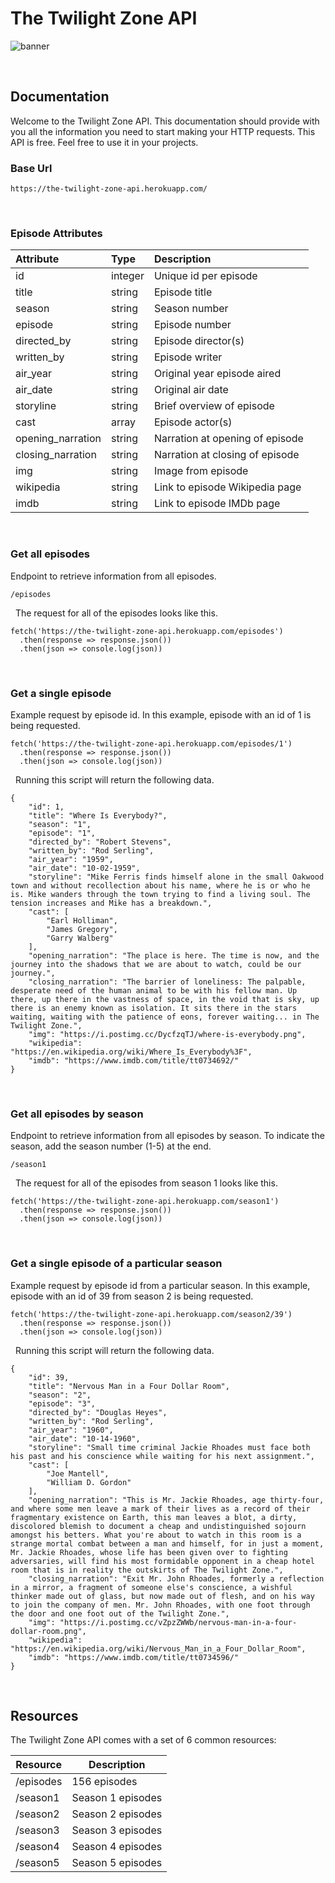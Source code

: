 # The Twilight Zone API

![banner](https://user-images.githubusercontent.com/36783010/147993445-4deaea94-b39f-48a5-9dd8-8df6f0ef5ddb.png)

&nbsp;
## Documentation

Welcome to the Twilight Zone API. This documentation should provide with you all the information you need to start making your HTTP requests. This API is free. Feel free to use it in your projects.

### Base Url

`https://the-twilight-zone-api.herokuapp.com/`

&nbsp;
### Episode Attributes

| Attribute | Type | Description |
| :---         |     :---      |          :--- |
| id   | integer     | Unique id per episode    |
| title     | string       | Episode title      |
| season   | string     | Season number    |
| episode     | string       | Episode number      |
| directed_by   | string     | Episode director(s)    |
| written_by     | string       | Episode writer      |
| air_year   | string     | Original year episode aired    |
| air_date     | string       | Original air date      |
| storyline   | string     | Brief overview of episode    |
| cast     | array       | Episode actor(s)      |
| opening_narration   | string     | Narration at opening of episode    |
| closing_narration     | string       | Narration at closing of episode      |
| img   | string     | Image from episode    |
| wikipedia     | string       | Link to episode Wikipedia page      |
| imdb   | string     | Link to episode IMDb page    |

&nbsp;
### Get all episodes

Endpoint to retrieve information from all episodes.

`/episodes`

&nbsp;
The request for all of the episodes looks like this.

```
fetch('https://the-twilight-zone-api.herokuapp.com/episodes')
  .then(response => response.json())
  .then(json => console.log(json))
```

&nbsp;
### Get a single episode

Example request by episode id. In this example, episode with an id of 1 is being requested.

```
fetch('https://the-twilight-zone-api.herokuapp.com/episodes/1')
  .then(response => response.json())
  .then(json => console.log(json))
```

&nbsp;
Running this script will return the following data.

```
{
    "id": 1,
    "title": "Where Is Everybody?",
    "season": "1",
    "episode": "1",
    "directed_by": "Robert Stevens",
    "written_by": "Rod Serling",
    "air_year": "1959",
    "air_date": "10-02-1959",
    "storyline": "Mike Ferris finds himself alone in the small Oakwood town and without recollection about his name, where he is or who he is. Mike wanders through the town trying to find a living soul. The tension increases and Mike has a breakdown.",
    "cast": [
        "Earl Holliman",
        "James Gregory",
        "Garry Walberg"
    ],
    "opening_narration": "The place is here. The time is now, and the journey into the shadows that we are about to watch, could be our journey.",
    "closing_narration": "The barrier of loneliness: The palpable, desperate need of the human animal to be with his fellow man. Up there, up there in the vastness of space, in the void that is sky, up there is an enemy known as isolation. It sits there in the stars waiting, waiting with the patience of eons, forever waiting... in The Twilight Zone.",
    "img": "https://i.postimg.cc/DycfzqTJ/where-is-everybody.png",
    "wikipedia": "https://en.wikipedia.org/wiki/Where_Is_Everybody%3F",
    "imdb": "https://www.imdb.com/title/tt0734692/"
}
```

&nbsp;
### Get all episodes by season

Endpoint to retrieve information from all episodes by season. To indicate the season, add the season number (1-5) at the end.

`/season1`

&nbsp;
The request for all of the episodes from season 1 looks like this.

```
fetch('https://the-twilight-zone-api.herokuapp.com/season1')
  .then(response => response.json())
  .then(json => console.log(json))
```

&nbsp;
### Get a single episode of a particular season

Example request by episode id from a particular season. In this example, episode with an id of 39 from season 2 is being requested.

```
fetch('https://the-twilight-zone-api.herokuapp.com/season2/39')
  .then(response => response.json())
  .then(json => console.log(json))
```

&nbsp;
Running this script will return the following data.

```
{
    "id": 39,
    "title": "Nervous Man in a Four Dollar Room",
    "season": "2",
    "episode": "3",
    "directed_by": "Douglas Heyes",
    "written_by": "Rod Serling",
    "air_year": "1960",
    "air_date": "10-14-1960",
    "storyline": "Small time criminal Jackie Rhoades must face both his past and his conscience while waiting for his next assignment.",
    "cast": [
        "Joe Mantell",
        "William D. Gordon"
    ],
    "opening_narration": "This is Mr. Jackie Rhoades, age thirty-four, and where some men leave a mark of their lives as a record of their fragmentary existence on Earth, this man leaves a blot, a dirty, discolored blemish to document a cheap and undistinguished sojourn amongst his betters. What you're about to watch in this room is a strange mortal combat between a man and himself, for in just a moment, Mr. Jackie Rhoades, whose life has been given over to fighting adversaries, will find his most formidable opponent in a cheap hotel room that is in reality the outskirts of The Twilight Zone.",
    "closing_narration": "Exit Mr. John Rhoades, formerly a reflection in a mirror, a fragment of someone else's conscience, a wishful thinker made out of glass, but now made out of flesh, and on his way to join the company of men. Mr. John Rhoades, with one foot through the door and one foot out of the Twilight Zone.",
    "img": "https://i.postimg.cc/vZpzZWWb/nervous-man-in-a-four-dollar-room.png",
    "wikipedia": "https://en.wikipedia.org/wiki/Nervous_Man_in_a_Four_Dollar_Room",
    "imdb": "https://www.imdb.com/title/tt0734596/"
}
```

&nbsp;
## Resources

The Twilight Zone API comes with a set of 6 common resources:

| Resource  | Description |
| ------------- | ------------- |
| /episodes  | 156 episodes  |
| /season1  | Season 1 episodes  |
| /season2  | Season 2 episodes  |
| /season3  | Season 3 episodes  |
| /season4  | Season 4 episodes  |
| /season5  | Season 5 episodes  |
